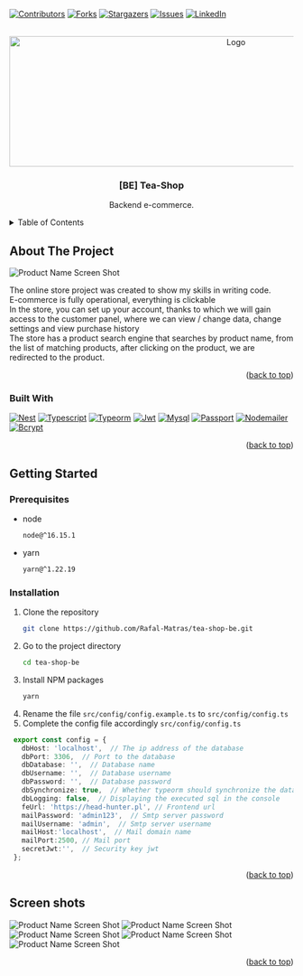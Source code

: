 <div id="top"></div>

[![Contributors][contributors-shield]][contributors-url]
[![Forks][forks-shield]][forks-url]
[![Stargazers][stars-shield]][stars-url]
[![Issues][issues-shield]][issues-url]
[![LinkedIn][linkedin-shield]][linkedin-url]



<!-- PROJECT LOGO -->
<br />
<div align="center">
  <a href="https://github.com/Rafal-Matras/tea-shop-be">
    <img src="./readme/Logo.jpg" alt="Logo" width="788" height="231">
  </a>

<h3 align="center">[BE] Tea-Shop</h3>

  <p align="center">
    Backend e-commerce.
  </p>
</div>



<!-- TABLE OF CONTENTS -->
<details>
  <summary>Table of Contents</summary>
  <ol>
    <li>
      <a href="#about-the-project">About The Project</a>
      <ul>
        <li><a href="#built-with">Built With</a></li>
      </ul>
    </li>
    <li>
      <a href="#getting-started">Getting Started</a>
      <ul>
        <li><a href="#prerequisites">Prerequisites</a></li>
        <li><a href="#installation">Installation</a></li>
      </ul>
    </li>
    <li>
      <a href="#screen-shots">Screen shots</a>
    </li>
  </ol>
</details>



<!-- ABOUT THE PROJECT -->
## About The Project

![Product Name Screen Shot][product-screenshot]

The online store project was created to show my skills in writing code.
</br>
E-commerce is fully operational, everything is clickable
</br>
In the store, you can set up your account, thanks to which we will gain access to the customer panel, where we can view / change data, change settings and view purchase history
</br>
The store has a product search engine that searches by product name, from the list of matching products, after clicking on the product, we are redirected to the product.
</br>

<p align="right">(<a href="#top">back to top</a>)</p>


### Built With


[![Nest][Nest]][Nest-url]
[![Typescript][Typescript]][Typescript-url]
[![Typeorm][Typeorm]][Typeorm-url]
[![Jwt][Jwt]][Jwt-url]
[![Mysql][Mysql]][Mysql-url]
[![Passport][Passport]][Passport-url]
[![Nodemailer][Nodemailer]][Nodemailer-url]
[![Bcrypt][Bcrypt]][Bcrypt-url]


<p align="right">(<a href="#top">back to top</a>)</p>


<!-- GETTING STARTED -->
## Getting Started

### Prerequisites
* node
  ```sh
  node@^16.15.1
  ```
* yarn
  ```sh
  yarn@^1.22.19
  ```

### Installation

1. Clone the repository
   ```sh
   git clone https://github.com/Rafal-Matras/tea-shop-be.git
   ```
2. Go to the project directory
   ```sh
   cd tea-shop-be
   ```
3. Install NPM packages
   ```sh
   yarn
   ```
4. Rename the file `src/config/config.example.ts` to `src/config/config.ts`
5. Complete the config file accordingly `src/config/config.ts`
 ```ts
  export const config = {
    dbHost: 'localhost',  // The ip address of the database
    dbPort: 3306,  // Port to the database
    dbDatabase: '',  // Database name
    dbUsername: '',  // Database username
    dbPassword: '',  // Database password
    dbSynchronize: true,  // Whether typeorm should synchronize the database recommended - false
    dbLogging: false,  // Displaying the executed sql in the console
    feUrl: 'https://head-hunter.pl', // Frontend url
    mailPassword: 'admin123',  // Smtp server password
    mailUsername: 'admin',  // Smtp server username
    mailHost:'localhost',  // Mail domain name
    mailPort:2500, // Mail port
    secretJwt:'',  // Security key jwt
  };
 ```

<p align="right">(<a href="#top">back to top</a>)</p>

<!-- SCREEN SHOTS -->
## Screen shots

![Product Name Screen Shot][product-screenshot1]
![Product Name Screen Shot][product-screenshot2]
![Product Name Screen Shot][product-screenshot3]
![Product Name Screen Shot][product-screenshot4]
![Product Name Screen Shot][product-screenshot5]



<p align="right">(<a href="#top">back to top</a>)</p>

<!-- MARKDOWN LINKS & IMAGES -->
<!-- https://www.markdownguide.org/basic-syntax/#reference-style-links -->
[contributors-shield]: https://img.shields.io/github/contributors/Rafal-Matras/tea-shop-fe.svg?style=for-the-badge
[contributors-url]: https://github.com/Rafal-Matras/tea-shop-fe/graphs/contributors
[forks-shield]: https://img.shields.io/github/forks/Rafal-Matras/tea-shop-fe.svg?style=for-the-badge
[forks-url]: https://github.com/Rafal-Matras/tea-shop-fe/network/members
[stars-shield]: https://img.shields.io/github/stars/Rafal-Matras/tea-shop-fe.svg?style=for-the-badge
[stars-url]: https://github.com/Rafal-Matras/tea-shop-fe/stargazers
[issues-shield]: https://img.shields.io/github/issues/Rafal-Matras/tea-shop-fe.svg?style=for-the-badge
[issues-url]: https://github.com/Rafal-Matras/tea-shop-fe/issues
[linkedin-shield]: https://img.shields.io/badge/-LinkedIn-black.svg?style=for-the-badge&logo=linkedin&colorB=555
[linkedin-url]: https://www.linkedin.com/in/rafalmatras/
[product-screenshot]: readme/sklep.jpg
[product-screenshot1]: readme/screen1.jpg
[product-screenshot2]: readme/screen2.jpg
[product-screenshot3]: readme/screen3.jpg
[product-screenshot4]: readme/screen4.jpg
[product-screenshot5]: readme/screen5.jpg
[React.js]: https://img.shields.io/badge/React-20232A?style=for-the-badge&logo=react&logoColor=61DAFB
[Typescript]: https://img.shields.io/badge/typescript-20232A?style=for-the-badge&logo=typescript&logoColor=3178c6
[Typescript-url]: https://www.typescriptlang.org/
[Nest]: https://img.shields.io/badge/Nest-20232A?style=for-the-badge&logo=nestjs&logoColor=ea2845
[Nest-url]: https://nestjs.com/
[Typeorm]: https://img.shields.io/badge/type%20orm-20232A?style=for-the-badge&logo=typeorm&logoColor=ea2845
[Typeorm-url]: https://typeorm.io/
[Jwt]: https://img.shields.io/badge/jwt-20232A?style=for-the-badge&logo=JSONwebtokens&logoColor=fff
[Jwt-url]: https://jwt.io/
[Mysql]: https://img.shields.io/badge/mysql-20232A?style=for-the-badge&logo=mysql&logoColor=fff
[Mysql-url]: https://www.mysql.com/
[Passport]: https://img.shields.io/badge/passport-20232A?style=for-the-badge&logo=passport&logoColor=fff
[Passport-url]: https://www.passportjs.org/
[Nodemailer]: https://img.shields.io/badge/nodemailer-20232A?style=for-the-badge&logo=nodemailer&logoColor=fff
[Nodemailer-url]: https://nodemailer.com/about/
[Bcrypt]: https://img.shields.io/badge/bcrypt-20232A?style=for-the-badge&logo=bcrypt&logoColor=fff
[Bcrypt-url]: https://github.com/kelektiv/node.bcrypt.js
